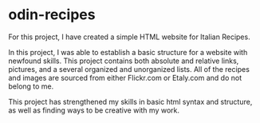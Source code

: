 # odin-recipes

For this project, I have created a simple HTML website for Italian Recipes. 

In this project, I was able to establish a basic structure for a website with newfound skills. 
This project contains both absolute and relative links, pictures, and a several organized and unorganized lists. 
All of the recipes and images are sourced from either Flickr.com or Etaly.com and do not belong to me. 

This project has strengthened my skills in basic html syntax and structure, as well as finding ways to be creative with my work. 